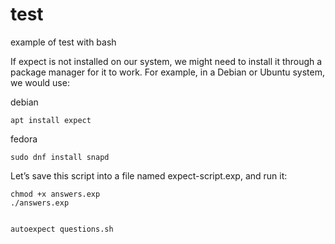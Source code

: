 # test
example of test with bash


If expect is not installed on our system, we might need to install it through a package manager for it to work. For example, in a Debian or Ubuntu system, we would use:

debian

    apt install expect

fedora

    sudo dnf install snapd

Let’s save this script into a file named expect-script.exp, and run it:

    chmod +x answers.exp
    ./answers.exp


    autoexpect questions.sh